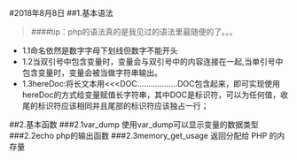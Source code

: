 #2018年8月8日
##1.基本语法
> ####tip：php的语法真的是我见过的语法里最随便的了。。。

- 1.1命名依然是数字字母下划线但数字不能开头
- 1.2当双引号中包含变量时，变量会与双引号中的内容连接在一起,当单引号中包含变量时，变量会被当做字符串输出。
- 1.3hereDoc:将长文本用<<<DOC………………DOC包含起来，即可实现使用hereDoc的方式给变量赋值长字符串，其中DOC是标识符，可以为任何值，收尾的标识符应该相同并且尾部的标识符应该独占一行；

##2.基本函数
###2.1var_dump
使用var_dump可以显示变量的数据类型
###2.2echo
php的输出函数
###2.3memory_get_usage
返回分配给 PHP 的内存量
